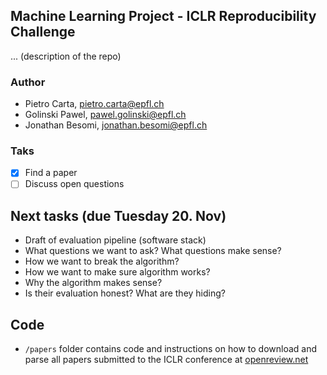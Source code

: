 ## Machine Learning Project - ICLR Reproducibility Challenge

... (description of the repo)

### Author
- Pietro Carta, pietro.carta@epfl.ch
- Golinski Pawel, pawel.golinski@epfl.ch
- Jonathan Besomi, jonathan.besomi@epfl.ch

### Taks
 - [x] Find a paper
 - [ ] Discuss open questions

## Next tasks (due Tuesday 20. Nov)

- Draft of evaluation pipeline (software stack)
- What questions we want to ask? What questions make sense?
- How we want to break the algorithm?
- How we want to make sure algorithm works?
- Why the algorithm makes sense?
- Is their evaluation honest? What are they hiding?


## Code

- `/papers` folder contains code and instructions on how to download and parse all papers submitted to the ICLR conference at  [openreview.net](https://openreview.net/group?id=ICLR.cc/2019/Conference)
